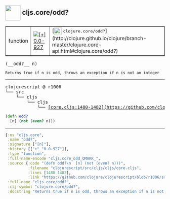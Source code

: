 ## <img width="48px" valign="middle" src="http://i.imgur.com/Hi20huC.png"> cljs.core/odd?

 <table border="1">
<tr>
<td>function</td>
<td><a href="https://github.com/cljsinfo/api-refs/tree/0.0-927"><img valign="middle" alt="[+] 0.0-927" src="https://img.shields.io/badge/+-0.0--927-lightgrey.svg"></a> </td>
<td>
[<img height="24px" valign="middle" src="http://i.imgur.com/1GjPKvB.png"> <samp>clojure.core/odd?</samp>](http://clojure.github.io/clojure/branch-master/clojure.core-api.html#clojure.core/odd?)
</td>
</tr>
</table>

 <samp>
(__odd?__ n)<br>
</samp>

```
Returns true if n is odd, throws an exception if n is not an integer
```

---

 <pre>
clojurescript @ r1006
└── src
    └── cljs
        └── cljs
            └── <ins>[core.cljs:1480-1482](https://github.com/clojure/clojurescript/blob/r1006/src/cljs/cljs/core.cljs#L1480-L1482)</ins>
</pre>

```clj
(defn odd?
  [n] (not (even? n)))
```


---

```clj
{:ns "cljs.core",
 :name "odd?",
 :signature ["[n]"],
 :history [["+" "0.0-927"]],
 :type "function",
 :full-name-encode "cljs.core_odd_QMARK_",
 :source {:code "(defn odd?\n  [n] (not (even? n)))",
          :filename "clojurescript/src/cljs/cljs/core.cljs",
          :lines [1480 1482],
          :link "https://github.com/clojure/clojurescript/blob/r1006/src/cljs/cljs/core.cljs#L1480-L1482"},
 :full-name "cljs.core/odd?",
 :clj-symbol "clojure.core/odd?",
 :docstring "Returns true if n is odd, throws an exception if n is not an integer"}

```
